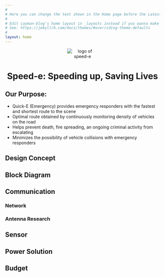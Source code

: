 ```yaml
---
#
# Here you can change the text shown in the Home page before the Latest Posts section.
#
# Edit cayman-blog's home layout in _layouts instead if you wanna make some changes
# See: https://jekyllrb.com/docs/themes/#overriding-theme-defaults
#
layout: home
---
```

<center><img src="https://raw.githubusercontent.com/Goodfellas15/Goodfellas15.github.io/master/speed-e%20logo.jpg" alt="logo of speed-e" style="max-width:20%;"/></center>

<h1 align="center"> Speed-e: Speeding up, Saving Lives </h1>

## Our Purpose:

* Quick-E (Emergency) provides emergency responders with the fastest and shortest route to the scene
* Optimal route obtained by continuously monitoring density of vehicles on the road
* Helps prevent death, fire spreading, an ongoing criminal activity from escalating
* Minimizes the possibility of vehicle collisions with emergency responders

## Design Concept

## Block Diagram

## Communication
### Network

### Antenna Research

## Sensor

## Power Solution

## Budget
